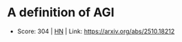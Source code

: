 # A definition of AGI

- Score: 304 | [HN](https://news.ycombinator.com/item?id=45713959) | Link: https://arxiv.org/abs/2510.18212

